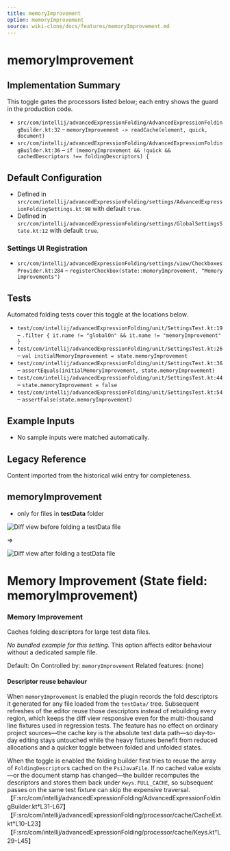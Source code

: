 ```yaml
---
title: memoryImprovement
option: memoryImprovement
source: wiki-clone/docs/features/memoryImprovement.md
---
```

# memoryImprovement

## Implementation Summary

This toggle gates the processors listed below; each entry shows the guard in the production code.

- `src/com/intellij/advancedExpressionFolding/AdvancedExpressionFoldingBuilder.kt:32` – `memoryImprovement -> readCache(element, quick, document)`
- `src/com/intellij/advancedExpressionFolding/AdvancedExpressionFoldingBuilder.kt:36` – `if (memoryImprovement && !quick && cachedDescriptors !== foldingDescriptors) {`

## Default Configuration

- Defined in `src/com/intellij/advancedExpressionFolding/settings/AdvancedExpressionFoldingSettings.kt:98` with default `true`.
- Defined in `src/com/intellij/advancedExpressionFolding/settings/GlobalSettingsState.kt:12` with default `true`.

### Settings UI Registration

- `src/com/intellij/advancedExpressionFolding/settings/view/CheckboxesProvider.kt:284` – `registerCheckbox(state::memoryImprovement, "Memory improvements")`

## Tests

Automated folding tests cover this toggle at the locations below.

- `test/com/intellij/advancedExpressionFolding/unit/SettingsTest.kt:19` – `.filter { it.name != "globalOn" && it.name != "memoryImprovement" }`
- `test/com/intellij/advancedExpressionFolding/unit/SettingsTest.kt:26` – `val initialMemoryImprovement = state.memoryImprovement`
- `test/com/intellij/advancedExpressionFolding/unit/SettingsTest.kt:36` – `assertEquals(initialMemoryImprovement, state.memoryImprovement)`
- `test/com/intellij/advancedExpressionFolding/unit/SettingsTest.kt:44` – `state.memoryImprovement = false`
- `test/com/intellij/advancedExpressionFolding/unit/SettingsTest.kt:54` – `assertFalse(state.memoryImprovement)`

## Example Inputs

- No sample inputs were matched automatically.

## Legacy Reference

Content imported from the historical wiki entry for completeness.

## memoryImprovement

* only for files in **testData** folder

![Diff view before folding a testData file](https://github.com/AntoniRokitnicki/AdvancedExpressionFolding/assets/3055326/89ccca5b-92ce-47ad-b051-7eabb39f94c2)

=>

![Diff view after folding a testData file](https://github.com/AntoniRokitnicki/AdvancedExpressionFolding/assets/3055326/440c30a8-1088-4e6a-bf25-bde6627aa7af)

# Memory Improvement (State field: memoryImprovement)

### Memory Improvement
Caches folding descriptors for large test data files.

_No bundled example for this setting._
This option affects editor behaviour without a dedicated sample file.

Default: On
Controlled by: `memoryImprovement`
Related features: (none)

#### Descriptor reuse behaviour

When `memoryImprovement` is enabled the plugin records the fold descriptors it generated for any file loaded from the `testData/` tree. Subsequent refreshes of the editor reuse those descriptors instead of rebuilding every region, which keeps the diff view responsive even for the multi-thousand line fixtures used in regression tests. The feature has no effect on ordinary project sources—the cache key is the absolute test data path—so day-to-day editing stays untouched while the heavy fixtures benefit from reduced allocations and a quicker toggle between folded and unfolded states.

When the toggle is enabled the folding builder first tries to reuse the array of `FoldingDescriptor`s cached on the `PsiJavaFile`. If no cached value exists—or the document stamp has changed—the builder recomputes the descriptors and stores them back under `Keys.FULL_CACHE`, so subsequent passes on the same test fixture can skip the expensive traversal.【F:src/com/intellij/advancedExpressionFolding/AdvancedExpressionFoldingBuilder.kt†L31-L67】【F:src/com/intellij/advancedExpressionFolding/processor/cache/CacheExt.kt†L10-L23】【F:src/com/intellij/advancedExpressionFolding/processor/cache/Keys.kt†L29-L45】
